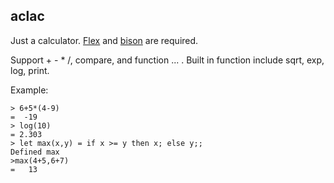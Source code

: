 aclac
---

Just a calculator. [Flex](http://flex.sourceforge.net/) and [bison](https://www.gnu.org/software/bison/) are required.

Support + - * /, compare, and function ... . Built in function include sqrt, exp, log, print.

Example:

```
> 6+5*(4-9)
=  -19
> log(10)
= 2.303
> let max(x,y) = if x >= y then x; else y;;
Defined max
>max(4+5,6+7)
=   13
```

